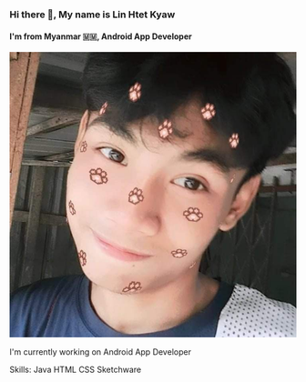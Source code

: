 ### Hi there 👋, My name is Lin Htet Kyaw
#### I'm from Myanmar 🇲🇲, Android App Developer
![I'm from Myanmar 🇲🇲, Android App Developer](https://raw.githubusercontent.com/linhtetkyaw079/Lin_Htet_Kyaw/Flutter/FB_IMG_1686266942575.jpg)

I'm currently working on Android App Developer

Skills: 
Java 
HTML 
CSS 
Sketchware





